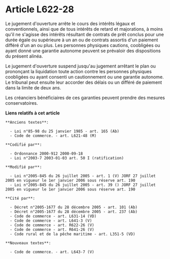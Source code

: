 # Article L622-28

Le jugement d'ouverture arrête le cours des intérêts légaux et conventionnels, ainsi que de tous intérêts de retard et
majorations, à moins qu'il ne s'agisse des intérêts résultant de contrats de prêt conclus pour une durée égale ou supérieure
à un an ou de contrats assortis d'un paiement différé d'un an ou plus. Les personnes physiques cautions, coobligées ou ayant
donné une garantie autonome peuvent se prévaloir des dispositions du présent alinéa.

Le jugement d'ouverture suspend jusqu'au jugement arrêtant le plan ou prononçant la liquidation toute action contre les
personnes physiques coobligées ou ayant consenti un cautionnement ou une garantie autonome. Le tribunal peut ensuite leur
accorder des délais ou un différé de paiement dans la limite de deux ans.

Les créanciers bénéficiaires de ces garanties peuvent prendre des mesures conservatoires.

**Liens relatifs à cet article**

	**Anciens textes**:

	  - Loi n°85-98 du 25 janvier 1985 - art. 165 (Ab)
	  - Code de commerce. - art. L621-48 (M)

	**Codifié par**:

	  - Ordonnance 2000-912 2000-09-18
	  - Loi n°2003-7 2003-01-03 art. 50 I (ratification)

	**Modifié par**:

	  - Loi n°2005-845 du 26 juillet 2005 - art. 1 (V) JORF 27 juillet 2005 en vigueur le 1er janvier 2006 sous réserve art. 190
	  - Loi n°2005-845 du 26 juillet 2005 - art. 39 () JORF 27 juillet 2005 en vigueur le 1er janvier 2006 sous réserve art. 190

	**Cité par**:

	  - Décret n°2005-1677 du 28 décembre 2005 - art. 101 (Ab)
	  - Décret n°2005-1677 du 28 décembre 2005 - art. 237 (Ab)
	  - Code de commerce - art. L631-14 (VD)
	  - Code de commerce - art. L641-3 (V)
	  - Code de commerce - art. R622-26 (V)
	  - Code de commerce - art. R641-26 (V)
	  - Code rural et de la pêche maritime - art. L351-5 (VD)

	**Nouveaux textes**:

	  - Code de commerce. - art. L643-7 (V)
